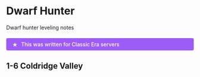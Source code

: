 <style type="text/css">
.notice-block {
    font-weight: 500;
    display: flex;
    -webkit-box-align: center;
    align-items: center;
    background: rgb(237, 242, 247);
    color: rgb(17, 19, 25);
    border-radius: 4px;
    padding: 8px 16px;
    margin: 1.25rem 0;
}
.notice-block:before {
    font-weight: bold;
    display: block;
    width: 24px;
    align-self: flex-start;
    position: relative;
    top: 1px;
}

.notice-block.tip {
    background: rgb(158, 92, 247);
    color: rgb(255, 255, 255);
}

.notice-block.warning {
    background: rgb(255, 71, 111);
    color: rgb(255, 255, 255);
}

.notice-block.tip:before {
    content: "★";
}
.notice-block.warning:before {
    content: "⚠";
}
.notice-block.info:before {
    content: "ℹ";
}
</style>

# Dwarf Hunter
Dwarf hunter leveling notes

<div class="notice-block tip">
This was written for Classic Era servers
</div>

## 1-6 Coldridge Valley
